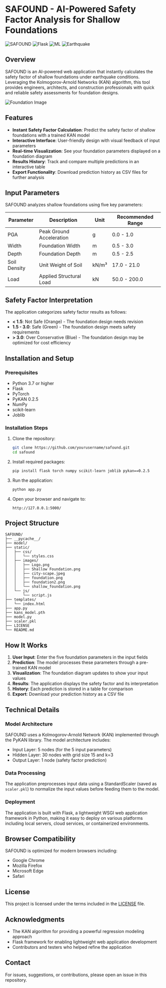 # SAFOUND - AI-Powered Safety Factor Analysis for Shallow Foundations

![SAFOUND](https://img.shields.io/badge/SAFOUND-AI%20Foundation%20Analysis-blue)
![Flask](https://img.shields.io/badge/Framework-Flask-green)
![ML](https://img.shields.io/badge/KAN-Machine%20Learning-red)
![Earthquake](https://img.shields.io/badge/Domain-Earthquake%20Engineering-orange)

## Overview

SAFOUND is an AI-powered web application that instantly calculates the safety factor of shallow foundations under earthquake conditions. Leveraging the Kolmogorov-Arnold Networks (KAN) algorithm, this tool provides engineers, architects, and construction professionals with quick and reliable safety assessments for foundation designs.

![Foundation Image](static/images/shallow_foundation.png)

## Features

- **Instant Safety Factor Calculation**: Predict the safety factor of shallow foundations with a trained KAN model
- **Interactive Interface**: User-friendly design with visual feedback of input parameters
- **Real-time Visualization**: See your foundation parameters displayed on a foundation diagram
- **Results History**: Track and compare multiple predictions in an interactive table
- **Export Functionality**: Download prediction history as CSV files for further analysis

## Input Parameters

SAFOUND analyzes shallow foundations using five key parameters:

| Parameter | Description | Unit | Recommended Range |
|-----------|-------------|------|------------------|
| PGA | Peak Ground Acceleration | g | 0.0 - 1.0 |
| Width | Foundation Width | m | 0.5 - 3.0 |
| Depth | Foundation Depth | m | 0.5 - 2.5 |
| Soil Density | Unit Weight of Soil | kN/m³ | 17.0 - 21.0 |
| Load | Applied Structural Load | kN | 50.0 - 200.0 |

## Safety Factor Interpretation

The application categorizes safety factor results as follows:

- **< 1.5**: Not Safe (Orange) - The foundation design needs revision
- **1.5 - 3.0**: Safe (Green) - The foundation design meets safety requirements
- **> 3.0**: Over Conservative (Blue) - The foundation design may be optimized for cost efficiency

## Installation and Setup

### Prerequisites

- Python 3.7 or higher
- Flask
- PyTorch
- PyKAN 0.2.5
- NumPy
- scikit-learn
- Joblib

### Installation Steps

1. Clone the repository:
   ```bash
   git clone https://github.com/yourusername/safound.git
   cd safound
   ```

2. Install required packages:
   ```bash
   pip install flask torch numpy scikit-learn joblib pykan==0.2.5
   ```

3. Run the application:
   ```bash
   python app.py
   ```

4. Open your browser and navigate to:
   ```
   http://127.0.0.1:5000/
   ```

## Project Structure

```
SAFOUND/
├── __pycache__/
├── model/
├── static/
│   ├── css/
│   │   └── styles.css
│   ├── images/
│   │   ├── Logo.png
│   │   ├── Shallow Foundation.png
│   │   ├── city-scape.jpeg
│   │   ├── foundation.png
│   │   ├── foundation2.png
│   │   └── shallow_foundation.png
│   └── js/
│       └── script.js
├── templates/
│   └── index.html
├── app.py
├── kans_model.pth
├── model.py
├── scaler.pkl
├── LICENSE
└── README.md
```

## How It Works

1. **User Input**: Enter the five foundation parameters in the input fields
2. **Prediction**: The model processes these parameters through a pre-trained KAN model
3. **Visualization**: The foundation diagram updates to show your input values
4. **Results**: The application displays the safety factor and its interpretation
5. **History**: Each prediction is stored in a table for comparison
6. **Export**: Download your prediction history as a CSV file

## Technical Details

### Model Architecture

SAFOUND uses a Kolmogorov-Arnold Network (KAN) implemented through the PyKAN library. The model architecture includes:

- Input Layer: 5 nodes (for the 5 input parameters)
- Hidden Layer: 30 nodes with grid size 15 and k=3
- Output Layer: 1 node (safety factor prediction)

### Data Processing

The application preprocesses input data using a StandardScaler (saved as `scaler.pkl`) to normalize the input values before feeding them to the model.

### Deployment

The application is built with Flask, a lightweight WSGI web application framework in Python, making it easy to deploy on various platforms including local servers, cloud services, or containerized environments.

## Browser Compatibility

SAFOUND is optimized for modern browsers including:
- Google Chrome
- Mozilla Firefox
- Microsoft Edge
- Safari

## License

This project is licensed under the terms included in the [LICENSE](LICENSE) file.

## Acknowledgments

- The KAN algorithm for providing a powerful regression modeling approach
- Flask framework for enabling lightweight web application development
- Contributors and testers who helped refine the application

## Contact

For issues, suggestions, or contributions, please open an issue in this repository.

